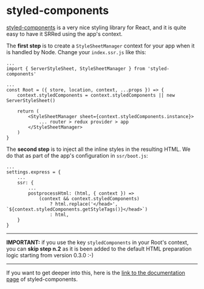 # styled-components

[styled-components](https://www.styled-components.com) is a very nice styling library
for React, and it is quite easy to have it SRRed using the app's context.

The **first step** is to create a `StyleSheetManager` context for your app when it is
handled by Node. Change your `index.ssr.js` like this:

    ...
    import { ServerStyleSheet, StyleSheetManager } from 'styled-components'

    ...
    const Root = ({ store, location, context, ...props }) => {
        context.styledComponents = context.styledComponents || new ServerStyleSheet()

        return (
            <StyleSheetManager sheet={context.styledComponents.instance}>
                ... router > redux provider > app
            </StyleSheetManager>
        )
    }

The **second step** is to inject all the inline styles in the resulting HTML. We do that
as part of the app's configuration in `ssr/boot.js`:

    ...
    settings.express = {
        ...
        ssr: {
            ...
            postprocessHtml: (html, { context }) =>
                (context && context.styledComponents)
                    ? html.replace('</head>', `${context.styledComponents.getStyleTags()}</head>`)
                    : html,
        }
    }

---

**IMPORTANT:** if you use the key `styledComponents` in your Root's context, you can
**skip step n.2** as it is been added to the default HTML preparation logic
starting from version 0.3.0 :-)

---

If you want to get deeper into this, here is the [link to the documentation page](https://github.com/styled-components/styled-components-website/blob/master/sections/advanced/server-side-rendering.md) 
of styled-components.